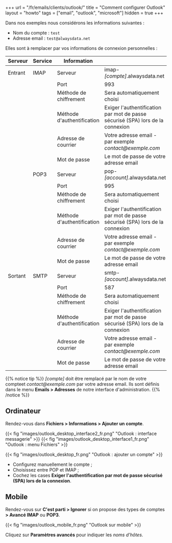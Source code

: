 +++
url = "/fr/emails/clients/outlook/"
title = "Comment configurer Outlook"
layout = "howto"
tags = ["email", "outlook", "microsoft"]
hidden = true
+++

Dans nos exemples nous considérons les informations suivantes :

- Nom du compte : `test`
- Adresse email : `test@alwaysdata.net`

Elles sont à remplacer par vos informations de connexion personnelles :

|Serveur|Service|Information||
|---|---|---|---|
|Entrant|IMAP|Serveur|imap-*[compte]*.alwaysdata.net|
|||Port|993|
|||Méthode de chiffrement|Sera automatiquement choisi|
|||Méthode d'authentification|Exiger l'authentification par mot de passe sécurisé (SPA) lors de la connexion|
|||Adresse de courrier|Votre adresse email - par exemple *contact\@exemple.com*|
|||Mot de passe|Le mot de passe de votre adresse email|
||POP3|Serveur| pop-*[account]*.alwaysdata.net|
|||Port| 995|
|||Méthode de chiffrement|Sera automatiquement choisi|
|||Méthode d'authentification|Exiger l'authentification par mot de passe sécurisé (SPA) lors de la connexion|
|||Adresse de courrier|Votre adresse email - par exemple *contact\@exemple.com*|
|||Mot de passe|Le mot de passe de votre adresse email|
|Sortant|SMTP|Serveur|smtp-*[account]*.alwaysdata.net|
|||Port|587|
|||Méthode de chiffrement|Sera automatiquement choisi|
|||Méthode d'authentification|Exiger l'authentification par mot de passe sécurisé (SPA) lors de la connexion|
|||Adresse de courrier|Votre adresse email - par exemple *contact\@exemple.com*|
|||Mot de passe|Le mot de passe de votre adresse email|

{{% notice tip %}}
 *[compte]* doit être remplacé par le nom de votre compteet *contact\@exemple.com* par votre adresse email. Ils sont définis dans le menu **Emails > Adresses** de notre interface d'administration.
{{% /notice %}}

## Ordinateur

Rendez-vous dans **Fichiers > Informations > Ajouter un compte**.

{{< fig "images/outlook_desktop_interface2_fr.png" "Outlook : interface messagerie" >}}
{{< fig "images/outlook_desktop_interface1_fr.png" "Outlook : menu Fichiers" >}}

{{< fig "images/outlook_desktop_fr.png" "Outlook : ajouter un compte" >}}

- Configurez manuellement le compte ;
- Choisissez entre POP et IMAP ;
- Cochez les cases **Exiger l'authentification par mot de passe sécurisé (SPA) lors de la connexion**.

## Mobile

Rendez-vous sur **C'est parti > Ignorer** si on propose des types de comptes **> Avancé IMAP** ou **POP3**.

{{< fig "images/outlook_mobile_fr.png" "Outlook sur mobile" >}}

Cliquez sur **Paramètres avancés** pour indiquer les _noms d'hôtes_.

